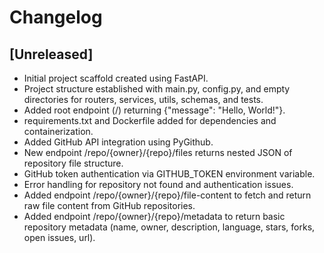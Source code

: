 # Changelog

## [Unreleased]
- Initial project scaffold created using FastAPI.
- Project structure established with main.py, config.py, and empty directories for routers, services, utils, schemas, and tests.
- Added root endpoint (/) returning {"message": "Hello, World!"}.
- requirements.txt and Dockerfile added for dependencies and containerization.
- Added GitHub API integration using PyGithub.
- New endpoint /repo/{owner}/{repo}/files returns nested JSON of repository file structure.
- GitHub token authentication via GITHUB_TOKEN environment variable.
- Error handling for repository not found and authentication issues.
- Added endpoint /repo/{owner}/{repo}/file-content to fetch and return raw file content from GitHub repositories.
- Added endpoint /repo/{owner}/{repo}/metadata to return basic repository metadata (name, owner, description, language, stars, forks, open issues, url). 